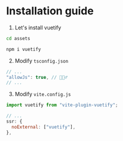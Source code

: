 # Installation guide

1. Let's install vuetify

```sh
cd assets

npm i vuetify
```

2. Modify `tsconfig.json`

```js
// ...
"allowJs": true, // 🤷🏻‍♂️
// ...
```

3. Modify `vite.config.js`

```js
import vuetify from "vite-plugin-vuetify";

// ...
ssr: {
  noExternal: ["vuetify"],
},
```
